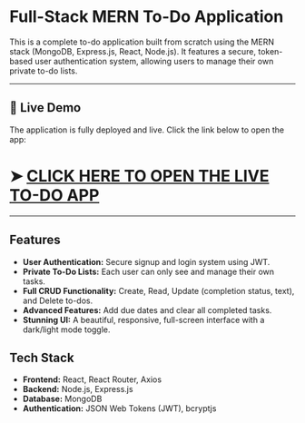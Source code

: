 # Full-Stack MERN To-Do Application

This is a complete to-do application built from scratch using the MERN stack (MongoDB, Express.js, React, Node.js). It features a secure, token-based user authentication system, allowing users to manage their own private to-do lists.

---

## 🚀 Live Demo

The application is fully deployed and live. Click the link below to open the app:

# ➤ [CLICK HERE TO OPEN THE LIVE TO-DO APP](https://rishavraj24.github.io/todo-app-mern)

---

## Features

- **User Authentication:** Secure signup and login system using JWT.
- **Private To-Do Lists:** Each user can only see and manage their own tasks.
- **Full CRUD Functionality:** Create, Read, Update (completion status, text), and Delete to-dos.
- **Advanced Features:** Add due dates and clear all completed tasks.
- **Stunning UI:** A beautiful, responsive, full-screen interface with a dark/light mode toggle.

## Tech Stack

- **Frontend:** React, React Router, Axios
- **Backend:** Node.js, Express.js
- **Database:** MongoDB
- **Authentication:** JSON Web Tokens (JWT), bcryptjs